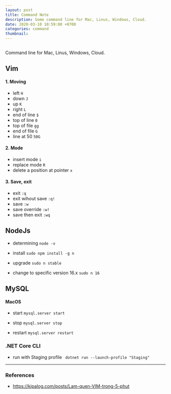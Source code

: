 ```yaml
---
layout: post
title: Command Note
description: Some command line for Mac, Linus, Windows, Cloud.
date: 2020-03-10 10:59:00 +0700
categories: command
thumbnail:
---
```


![]()

Command line for Mac, Linus, Windows, Cloud.

## Vim
#### 1. Moving 
- left
```H```
- down 
```J```
- up 
```K```
- right
```L```
- end of line
```$```
- top of line
```0```
- top of file
```gg```
- end of file
```G```
- line at 50
```50G```

#### 2. Mode
- insert mode
```i```
- replace mode
```R```
- delete a position at pointer
```x```

#### 3. Save, exit
- exit
```:q```
- exit wihout save
```:q!```
- save
```:w```
- save override
```:w!```
- save then exit
```:wq```


## NodeJs
- determining
```node -v```

- install
```sudo npm install -g n```

- upgrade
```sudo n stable```

- change to specific version 16.x
```sudo n 16```

## MySQL
#### MacOS
- start
```mysql.server start```

- stop
```mysql.server stop```

- restart
```mysql.server restart```

### .NET Core CLI
- run with Staging profile
``` dotnet run --launch-profile "Staging"```

---
### References
- https://kipalog.com/posts/Lam-quen-VIM-trong-5-phut
